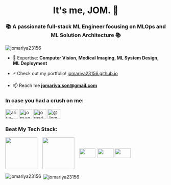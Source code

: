 <h1 align="center">It's me, JOM. 👋</h1>
<h3 align="center">📚 A passionate full-stack ML Engineer focusing on MLOps and ML Solution Architecture 📚</h3>

<p align="left"> <img src="https://komarev.com/ghpvc/?username=jomariya23156&label=Profile%20views&color=0e75b6&style=flat" alt="jomariya23156" /> </p>

- 🌱 Expertise: **Computer Vision, Medical Imaging, ML System Design, ML Deployment**

- ⚡ Check out my portfolio! [jomariya23156.github.io](https://jomariya23156.github.io/)

- 📫 Reach me **jomariya.son@gmail.com**

<h3 align="left">In case you had a crush on me:</h3>
<p align="left">
<a href="https://linkedin.com/in/ariya-sontrapornpol" target="blank"><img align="center" src="https://raw.githubusercontent.com/rahuldkjain/github-profile-readme-generator/master/src/images/icons/Social/linked-in-alt.svg" alt="ariya-sontrapornpol" height="30" width="40" /></a>
<a href="https://fb.com/jom.soyerz" target="blank"><img align="center" src="https://raw.githubusercontent.com/rahuldkjain/github-profile-readme-generator/master/src/images/icons/Social/facebook.svg" alt="jom.soyerz" height="30" width="40" /></a>
<a href="https://instagram.com/jomariya.s" target="blank"><img align="center" src="https://raw.githubusercontent.com/rahuldkjain/github-profile-readme-generator/master/src/images/icons/Social/instagram.svg" alt="jomariya.s" height="30" width="40" /></a>
  <a href="https://www.youtube.com/@JomEngineer" target="blank"><img align="center" src="https://raw.githubusercontent.com/rahuldkjain/github-profile-readme-generator/master/src/images/icons/Social/youtube.svg" alt="@JomEngineer" height="30" width="40" /></a>
</p>

<h3 align="left">Beat My Tech Stack:</h3>
<p align="left"> 
<img align="center" src="https://cdn.jsdelivr.net/gh/devicons/devicon/icons/google/google-original-wordmark.svg" width="100" height="100"/>&nbsp;&nbsp;&nbsp;
<img align="center" src="https://stackoverflow.design/assets/img/logos/so/logo-stackoverflow.svg" width="100" height="100"/>&nbsp;&nbsp;&nbsp;
<img align="center" src="https://upload.wikimedia.org/wikipedia/commons/4/43/GeeksforGeeks.svg" width="50" height="30"/>&nbsp;
<img align="center" src="https://upload.wikimedia.org/wikipedia/commons/a/a0/W3Schools_logo.svg" width="50" height="30"/>
<img align="center" src="https://upload.wikimedia.org/wikipedia/commons/0/04/ChatGPT_logo.svg" width="50" height="30"/>
</p>

<p><img align="left" src="https://github-readme-stats.vercel.app/api/top-langs?username=jomariya23156&show_icons=true&locale=en&layout=compact" alt="jomariya23156" /></p>

<p>&nbsp;<img align="center" src="https://github-readme-stats.vercel.app/api?username=jomariya23156&show_icons=true&locale=en" alt="jomariya23156" /></p>
